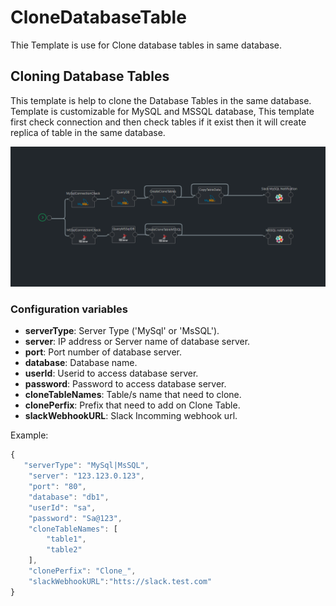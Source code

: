 # CloneDatabaseTable

Thie Template is use for Clone database tables in same database.



## Cloning Database Tables

This template is help to clone the Database Tables in the same database. Template is customizable for MySQL and MSSQL database, This template first check connection and then check tables if it exist then it will create replica of table in the same database.

![clone-table-pipeline](../images/clone-table-pipeline.png)



### Configuration variables

* **serverType**: Server Type ('MySql' or 'MsSQL').
* **server**: IP address or Server name of database server.
* **port**: Port number of database server.
* **database**: Database name.
* **userId**: Userid to access database server.
* **password**: Password to access database server.
* **cloneTableNames**: Table/s name that need to clone.
* **clonePerfix**: Prefix that need to add on Clone Table.
* **slackWebhookURL**: Slack Incomming webhook url.

Example:

```javascript
{
   "serverType": "MySql|MsSQL",
    "server": "123.123.0.123",
    "port": "80",
    "database": "db1",
    "userId": "sa",
    "password": "Sa@123",
    "cloneTableNames": [
        "table1",
        "table2"
    ],
    "clonePerfix": "Clone_",
    "slackWebhookURL":"htts://slack.test.com"
}
```


